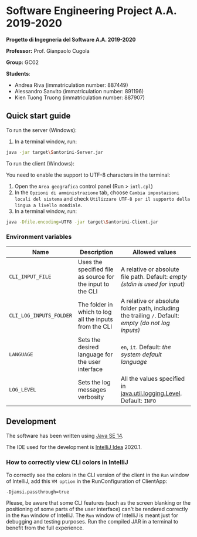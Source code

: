 # Software Engineering Project A.A. 2019-2020
**Progetto di Ingegneria del Software A.A. 2019-2020**

**Professor:** Prof. Gianpaolo Cugola

**Group:** GC02

**Students**:
- Andrea Riva (immatriculation number: 887449)
- Alessandro Sanvito (immatriculation number: 891196)
- Kien Tuong Truong (immatriculation number: 887907)

## Quick start guide

To run the server (Windows):

1. In a terminal window, run:
```bash
java -jar target\Santorini-Server.jar
```

To run the client (Windows):

You need to enable the support to UTF-8 characters in the terminal:

1. Open the `Area geografica` control panel (Run > `intl.cpl`)
2. In the `Opzioni di amministrazione` tab, choose `Cambia impostazioni locali del sistema` and check `Utilizzare UTF-8 per il supporto della lingua a livello mondiale`.
3. In a terminal window, run:
```bash
java -Dfile.encoding=UTF8 -jar target\Santorini-Client.jar
```

### Environment variables

| Name | Description | Allowed values |
| -------------- | ----------- | ----------------- |
| `CLI_INPUT_FILE` | Uses the specified file as source for the input to the CLI | A relative or absolute file path. Default: *empty (stdin is used for input)* |
| `CLI_LOG_INPUTS_FOLDER` | The folder in which to log all the inputs from the CLI | A relative or absolute folder path, including the trailing `/`. Default: *empty (do not log inputs)* |
| `LANGUAGE` | Sets the desired language for the user interface | `en`, `it`. Default: *the system default language* |
| `LOG_LEVEL` | Sets the log messages verbosity | All the values specified in [java.util.logging.Level](https://docs.oracle.com/en/java/javase/14/docs/api/java.logging/java/util/logging/Level.html). Default: `INFO` |

## Development

The software has been written using [Java SE 14](https://docs.oracle.com/en/java/javase/14/).

The IDE used for the development is [IntelliJ Idea](https://www.jetbrains.com/idea/) 2020.1.

### How to correctly view CLI colors in IntelliJ

To correctly see the colors in the CLI version of the client in the `Run` window of IntelliJ, add this `VM option` in the RunConfiguration of ClientApp:

```
-Djansi.passthrough=true
```

Please, be aware that some CLI features (such as the screen blanking or the positioning of some parts of the user interface) can't be rendered correctly in the `Run` window of IntelliJ. 
The `Run` window of IntelliJ is meant just for debugging and testing purposes. 
Run the compiled JAR in a terminal to benefit from the full experience.
